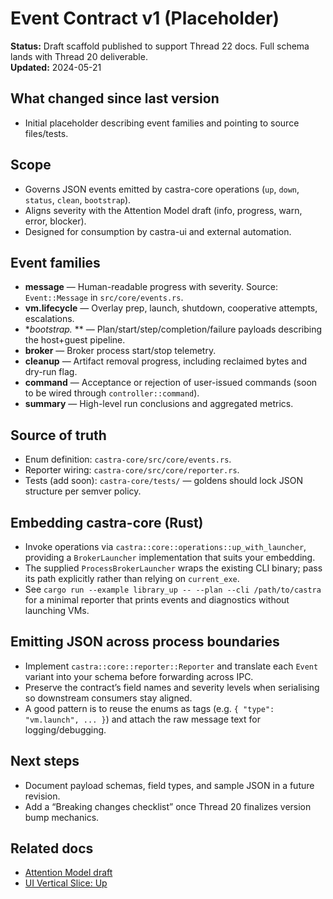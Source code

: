 # Event Contract v1 (Placeholder)

**Status:** Draft scaffold published to support Thread 22 docs. Full schema lands with Thread 20 deliverable.  
**Updated:** 2024-05-21

## What changed since last version
- Initial placeholder describing event families and pointing to source files/tests.

## Scope
- Governs JSON events emitted by castra-core operations (`up`, `down`, `status`, `clean`, `bootstrap`).  
- Aligns severity with the Attention Model draft (info, progress, warn, error, blocker).  
- Designed for consumption by castra-ui and external automation.

## Event families
- **message** — Human-readable progress with severity. Source: `Event::Message` in `src/core/events.rs`.  
- **vm.lifecycle** — Overlay prep, launch, shutdown, cooperative attempts, escalations.  
- **bootstrap.* ** — Plan/start/step/completion/failure payloads describing the host+guest pipeline.  
- **broker** — Broker process start/stop telemetry.  
- **cleanup** — Artifact removal progress, including reclaimed bytes and dry-run flag.  
- **command** — Acceptance or rejection of user-issued commands (soon to be wired through `controller::command`).  
- **summary** — High-level run conclusions and aggregated metrics.

## Source of truth
- Enum definition: `castra-core/src/core/events.rs`.  
- Reporter wiring: `castra-core/src/core/reporter.rs`.  
- Tests (add soon): `castra-core/tests/` — goldens should lock JSON structure per semver policy.

## Embedding castra-core (Rust)
- Invoke operations via `castra::core::operations::up_with_launcher`, providing a `BrokerLauncher` implementation that suits your embedding.  
- The supplied `ProcessBrokerLauncher` wraps the existing CLI binary; pass its path explicitly rather than relying on `current_exe`.  
- See `cargo run --example library_up -- --plan --cli /path/to/castra` for a minimal reporter that prints events and diagnostics without launching VMs.

## Emitting JSON across process boundaries
- Implement `castra::core::reporter::Reporter` and translate each `Event` variant into your schema before forwarding across IPC.  
- Preserve the contract’s field names and severity levels when serialising so downstream consumers stay aligned.  
- A good pattern is to reuse the enums as tags (e.g. `{ "type": "vm.launch", ... }`) and attach the raw message text for logging/debugging.

## Next steps
- Document payload schemas, field types, and sample JSON in a future revision.  
- Add a “Breaking changes checklist” once Thread 20 finalizes version bump mechanics.

## Related docs
- [Attention Model draft](../../castra-ui/docs/reference/attention_model.md)  
- [UI Vertical Slice: Up](../../UP.md)
